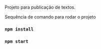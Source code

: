 Projeto para publicação de textos.

Sequência de comando para rodar o projeto
### `npm install`

### `npm start`
